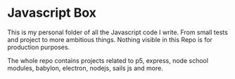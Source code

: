 # Javascript Box

This is my personal folder of all the Javascript code I write. From small tests and project to more ambitious things. Nothing visible in this Repo is for production purposes.

The whole repo contains projects related to p5, express, node school modules, babylon, electron, nodejs, sails js and more.
